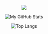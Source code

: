 <div align="center">
  <img src="https://skillicons.dev/icons?i=html,css,js,ts,react,flutter,git" />

![My GitHub Stats](https://github-readme-stats.vercel.app/api?username=JxoLus&show_icons=true&theme=tokyonight)

![Top Langs](https://github-readme-stats.vercel.app/api/top-langs/?username=JxoLus&layout=compact&theme=dark)

</div>

